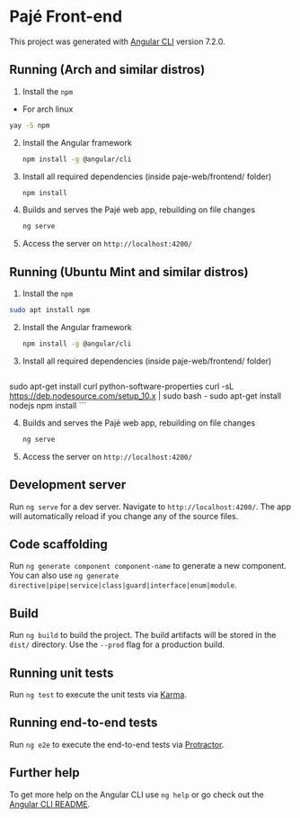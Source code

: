 # Pajé Front-end

This project was generated with [Angular CLI](https://github.com/angular/angular-cli) version 7.2.0.

## Running (Arch and similar distros)

1. Install the `npm`
  * For arch linux
  ```sh
  yay -S npm
  ```
2. Install the Angular framework
	```sh
	npm install -g @angular/cli
	```
3. Install all required dependencies (inside paje-web/frontend/ folder)
	```sh
	npm install
	```

4. Builds and serves the Pajé web app, rebuilding on file changes
	```sh
	ng serve
	```

5. Access the server on `http://localhost:4200/`

## Running (Ubuntu Mint and similar distros)
1. Install the `npm`
  ```sh
  sudo apt install npm
  ```
2. Install the Angular framework
	```sh
	npm install -g @angular/cli
	```
3. Install all required dependencies (inside paje-web/frontend/ folder)
	```sh
  sudo apt-get install curl python-software-properties
  curl -sL https://deb.nodesource.com/setup_10.x | sudo bash -
  sudo apt-get install nodejs
	npm install
	```

4. Builds and serves the Pajé web app, rebuilding on file changes
	```sh
	ng serve
	```

5. Access the server on `http://localhost:4200/`


## Development server

Run `ng serve` for a dev server. Navigate to `http://localhost:4200/`. The app will automatically reload if you change any of the source files.

## Code scaffolding

Run `ng generate component component-name` to generate a new component. You can also use `ng generate directive|pipe|service|class|guard|interface|enum|module`.

## Build

Run `ng build` to build the project. The build artifacts will be stored in the `dist/` directory. Use the `--prod` flag for a production build.

## Running unit tests

Run `ng test` to execute the unit tests via [Karma](https://karma-runner.github.io).

## Running end-to-end tests

Run `ng e2e` to execute the end-to-end tests via [Protractor](http://www.protractortest.org/).

## Further help

To get more help on the Angular CLI use `ng help` or go check out the [Angular CLI README](https://github.com/angular/angular-cli/blob/master/README.md).
